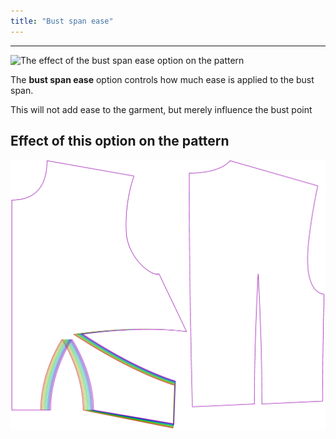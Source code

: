 ```yaml
---
title: "Bust span ease"
---
```


---

![The effect of the bust span ease option on the pattern](sample.png)

The **bust span ease** option controls how much ease is applied to the bust span.

<Note>This will not add ease to the garment, but merely influence the bust point</Note>

## Effect of this option on the pattern

![This image shows the effect of this option by superimposing several variants that have a different value for this option](bella_bustspanease_sample.svg "Effect of this option on the pattern")
